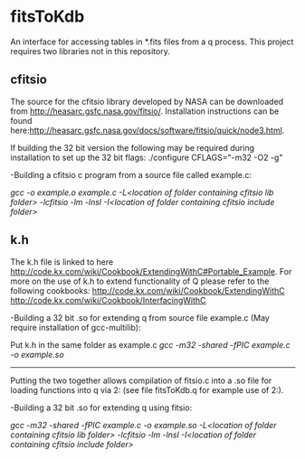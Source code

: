 # fitsToKdb
An interface for accessing tables in \*.fits files from a q process. This project requires two libraries not in this repository. 

## cfitsio
The source for the cfitsio library developed by NASA can be downloaded from http://heasarc.gsfc.nasa.gov/fitsio/. Installation instructions can be found here:http://heasarc.gsfc.nasa.gov/docs/software/fitsio/quick/node3.html.

If building the 32 bit version the following may be required during installation to set up the 32 bit flags:
./configure CFLAGS="-m32 -O2 -g"

-Building a cfitsio c program from a source file called example.c:

*gcc -o example.o example.c -L\<location of folder containing cfitsio lib folder\> -lcfitsio -lm -lnsl -I\<location of folder containing cfitsio include folder\>*

## k.h
The k.h file is linked to here http://code.kx.com/wiki/Cookbook/ExtendingWithC#Portable_Example. For more on the use of k.h to extend functionality of Q please refer to the following cookbooks:
http://code.kx.com/wiki/Cookbook/ExtendingWithC
http://code.kx.com/wiki/Cookbook/InterfacingWithC

-Building a 32 bit .so for extending q from source file example.c (May require installation of gcc-multilib):

Put k.h in the same folder as example.c
*gcc -m32 -shared -fPIC example.c -o example.so*

********************
Putting the two together allows compilation of fitsio.c into a .so file for loading functions into q via 2: (see file fitsToKdb.q for example use of 2:).

-Building a 32 bit .so for extending q using fitsio:

*gcc -m32 -shared -fPIC example.c -o example.so -L\<location of folder containing cfitsio lib folder\> -lcfitsio -lm -lnsl -I\<location of folder containing cfitsio include folder\>*
